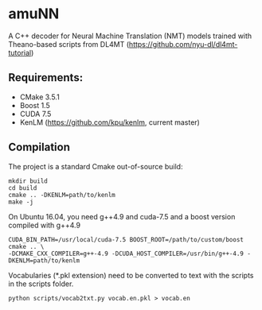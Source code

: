 
# amuNN

A C++ decoder for Neural Machine Translation (NMT) models trained with Theano-based scripts from DL4MT (https://github.com/nyu-dl/dl4mt-tutorial)

## Requirements:
 * CMake 3.5.1
 * Boost 1.5
 * CUDA 7.5
 * KenLM (https://github.com/kpu/kenlm, current master)

## Compilation
The project is a standard Cmake out-of-source build:

    mkdir build
    cd build
    cmake .. -DKENLM=path/to/kenlm
    make -j

On Ubuntu 16.04, you need g++4.9 and cuda-7.5 and a boost version compiled with g++4.9

    CUDA_BIN_PATH=/usr/local/cuda-7.5 BOOST_ROOT=/path/to/custom/boost cmake .. \
    -DCMAKE_CXX_COMPILER=g++-4.9 -DCUDA_HOST_COMPILER=/usr/bin/g++-4.9 -DKENLM=path/to/kenlm

Vocabularies (*.pkl extension) need to be converted to text with the scripts in the scripts folder.

    python scripts/vocab2txt.py vocab.en.pkl > vocab.en
